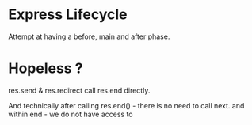 # Express Lifecycle

Attempt at having a before, main and after phase.

# Hopeless ?

res.send & res.redirect call res.end directly.

And technically after calling res.end()  - there is no need to call next.
and within end - we do not have access to

